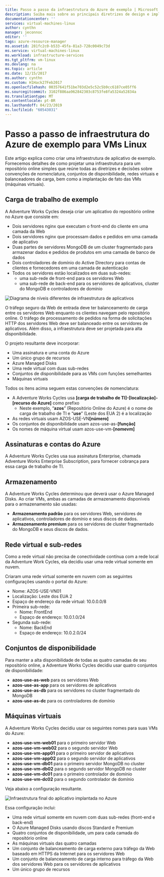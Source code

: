 ```yaml
---
title: Passo a passo da infraestrutura do Azure de exemplo | Microsoft Docs
description: Saiba mais sobre as principais diretrizes de design e implementação referentes à implantação de uma infraestrutura de exemplo no Azure.
documentationcenter: ''
services: virtual-machines-linux
author: cynthn
manager: jeconnoc
editor: ''
tags: azure-resource-manager
ms.assetid: 281fc2c0-b533-45fa-81a3-728c0049c73d
ms.service: virtual-machines-linux
ms.workload: infrastructure-services
ms.tgt_pltfrm: vm-linux
ms.devlang: na
ms.topic: article
ms.date: 12/15/2017
ms.author: cynthn
ms.custom: H1Hack27Feb2017
ms.openlocfilehash: 00357641f51be703d2e5c52c5b9cc6187ce05ff6
ms.sourcegitcommit: 3102f886aa962842303c8753fe8fa5324a52834a
ms.translationtype: MT
ms.contentlocale: pt-BR
ms.lasthandoff: 04/23/2019
ms.locfileid: "60543031"
---
```

# <a name="example-azure-infrastructure-walkthrough-for-linux-vms"></a>Passo a passo de infraestrutura do Azure de exemplo para VMs Linux
Este artigo explica como criar uma infraestrutura de aplicativo de exemplo. Fornecemos detalhes de como projetar uma infraestrutura para um repositório online simples que reúne todas as diretrizes e decisões sobre convenções de nomenclatura, conjuntos de disponibilidade, redes virtuais e balanceadores de carga, bem como a implantação de fato das VMs (máquinas virtuais).

## <a name="example-workload"></a>Carga de trabalho de exemplo
A Adventure Works Cycles deseja criar um aplicativo do repositório online no Azure que consiste em:

* Dois servidores nginx que executam o front-end do cliente em uma camada da Web
* Dois servidores nginx que processam dados e pedidos em uma camada de aplicativo
* Duas partes de servidores MongoDB de um cluster fragmentado para armazenar dados e pedidos de produtos em uma camada de banco de dados
* Dois controladores de domínio do Active Directory para contas de clientes e fornecedores em uma camada de autenticação
* Todos os servidores estão localizados em duas sub-redes:
  * uma sub-rede de front-end para os servidores Web 
  * uma sub-rede de back-end para os servidores de aplicativos, cluster do MongoDB e controladores de domínio

![Diagrama de níveis diferentes de infraestrutura de aplicativos](./media/infrastructure-example/example-tiers.png)

O tráfego seguro da Web de entrada deve ter balanceamento de carga entre os servidores Web enquanto os clientes navegam pelo repositório online. O tráfego de processamento de pedidos na forma de solicitações HTTP dos servidores Web deve ser balanceado entre os servidores de aplicativos. Além disso, a infraestrutura deve ser projetada para alta disponibilidade.

O projeto resultante deve incorporar:

* Uma assinatura e uma conta do Azure
* Um único grupo de recursos
* Azure Managed Disks
* Uma rede virtual com duas sub-redes
* Conjuntos de disponibilidade para as VMs com funções semelhantes
* Máquinas virtuais

Todos os itens acima seguem estas convenções de nomenclatura:

* A Adventure Works Cycles usa **[carga de trabalho de TI]-[localização]-[recurso do Azure]** como prefixo
  * Neste exemplo, “**azos**” (Repositório Online do Azure) é o nome de carga de trabalho de TI e “**use**” (Leste dos EUA 2) é a localização
* As redes virtuais usam AZOS-USE-VN<strong>[número]</strong>
* Os conjuntos de disponibilidade usam azos-use-as-**[função]**
* Os nomes de máquina virtual usam azos-use-vm-**[nomevm]**

## <a name="azure-subscriptions-and-accounts"></a>Assinaturas e contas do Azure
A Adventure Works Cycles usa sua assinatura Enterprise, chamada Adventure Works Enterprise Subscription, para fornecer cobrança para essa carga de trabalho de TI.

## <a name="storage"></a>Armazenamento
A Adventure Works Cycles determinou que deverá usar o Azure Managed Disks. Ao criar VMs, ambas as camadas de armazenamento disponíveis para o armazenamento são usadas:

* **Armazenamento padrão** para os servidores Web, servidores de aplicativos, controladores de domínio e seus discos de dados.
* **Armazenamento premium** para os servidores de cluster fragmentado do MongoDB e seus discos de dados.

## <a name="virtual-network-and-subnets"></a>Rede virtual e sub-redes
Como a rede virtual não precisa de conectividade contínua com a rede local da Adventure Work Cycles, ela decidiu usar uma rede virtual somente em nuvem.

Criaram uma rede virtual somente em nuvem com as seguintes configurações usando o portal do Azure:

* Nome: AZOS-USE-VN01
* Localização: Leste dos EUA 2
* Espaço de endereço da rede virtual: 10.0.0.0/8
* Primeira sub-rede:
  * Nome: FrontEnd
  * Espaço de endereço: 10.0.1.0/24
* Segunda sub-rede:
  * Nome: BackEnd
  * Espaço de endereço: 10.0.2.0/24

## <a name="availability-sets"></a>Conjuntos de disponibilidade
Para manter a alta disponibilidade de todas as quatro camadas de seu repositório online, a Adventure Works Cycles decidiu usar quatro conjuntos de disponibilidade:

* **azos-use-as-web** para os servidores Web
* **azos-use-as-app** para os servidores de aplicativos
* **azos-use-as-db** para os servidores no cluster fragmentado do MongoDB
* **azos-use-as-dc** para os controladores de domínio

## <a name="virtual-machines"></a>Máquinas virtuais
A Adventure Works Cycles decidiu usar os seguintes nomes para suas VMs do Azure:

* **azos-use-vm-web01** para o primeiro servidor Web
* **azos-use-vm-web02** para o segundo servidor Web
* **azos-use-vm-app01** para o primeiro servidor de aplicativos
* **azos-use-vm-app02** para o segundo servidor de aplicativos
* **azos-use-vm-db01** para o primeiro servidor MongoDB no cluster
* **azos-use-vm-db02** para o segundo servidor MongoDB no cluster
* **azos-use-vm-dc01** para o primeiro controlador de domínio
* **azos-use-vm-dc02** para o segundo controlador de domínio

Veja abaixo a configuração resultante.

![Infraestrutura final do aplicativo implantada no Azure](./media/infrastructure-example/example-config.png)

Essa configuração inclui:

* Uma rede virtual somente em nuvem com duas sub-redes (front-end e back-end)
* O Azure Managed Disks usando discos Standard e Premium
* Quatro conjuntos de disponibilidade, um para cada camada do repositório online
* As máquinas virtuais das quatro camadas
* Um conjunto de balanceamento de carga externo para tráfego da Web baseado em HTTPS da Internet para os servidores Web
* Um conjunto de balanceamento de carga interno para tráfego da Web dos servidores Web para os servidores de aplicativos
* Um único grupo de recursos
